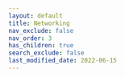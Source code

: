 ```yaml
---
layout: default
title: Networking
nav_exclude: false
nav_order: 3
has_children: true
search_exclude: false
last_modified_date: 2022-06-15
---
```


